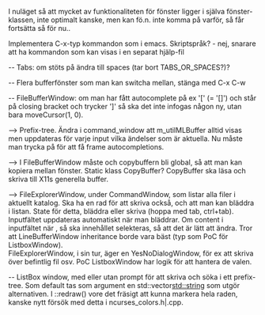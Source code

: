
I nuläget så att mycket av funktionaliteten för fönster ligger i själva fönster-klassen,
inte optimalt kanske, men kan fö.n. inte komma på varför, så får fortsätta så för nu..

Implementera C-x-typ kommandon som i emacs. Skriptspråk?
    - nej, snarare att ha kommandon som kan visas i en separat hjälp-fil

--  Tabs: om stöts på ändra till spaces (tar bort TABS_OR_SPACES?)?

--  Flera bufferfönster som man kan switcha mellan, stänga med C-x C-w

--  FileBufferWindow: om man har fått autocomplete på ex '[' (= '[]') och står på closing
    bracket och trycker ']' så ska det inte infogas någon ny, utan bara moveCursor(1, 0).

--> Prefix-tree.
    Ändra i command_window att m_utilMLBuffer alltid visas men uppdateras för varje 
    input vilka ändelser som är aktuella. Nu måste man trycka på <tab> för att få 
    frame autocompletions.

--> I FileBufferWindow måste och copybuffern bli global, så att man kan kopiera mellan
    fönster. Static klass CopyBuffer?
    CopyBuffer ska läsa och skriva till X11s generella buffer.

--> FileExplorerWindow, under CommandWindow, som listar alla filer i aktuellt katalog.
    Ska ha en rad för att skriva också, och att man kan bläddra i listan. State för detta,
    bläddra eller skriva (hoppa med tab, ctrl+tab). Inputfältet uppdateras automatiskt 
    när man bläddrar. Om content i inputfältet när <tab>, så ska innehållet selekteras, 
    så att det är lätt att ändra. Tror att LineBufferWindow inheritance borde vara bäst
    (typ som PoC för ListboxWindow).    
    FileExplorerWindow, i sin tur, äger en YesNoDialogWindow, för ex att skriva över 
    befintlig fil osv. PoC ListboxWindow har logik för att hantera de valen.

--  ListBox window, med eller utan prompt för att skriva och söka i ett prefix-tree.
    Som default tas som argument en std::vector<std::string> som utgör alternativen.
    I ::redraw() vore det fräsigt att kunna markera hela raden, kanske nytt försök med 
    detta i ncurses_colors.h|.cpp.
